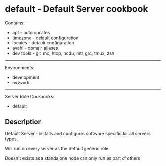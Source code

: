 default - Default Server cookbook
=================================

Contains:

* apt       - auto updates
* timezone  - default configuration
* locales   - default configuration
* avahi     - domain aliases
* dev tools - git, mc, htop, ncdu, mtr, grc, tmux, zsh

----------------------------------------------------
Environments:

* development
* network

----------------------------------------------------
Server Role Cookbooks:

* default

Description
------------
Default Server - installs and configures software specific for all servers types.

Will run on every server as the default generic role.

Doesn't exists as a standalone node can only run as part of others